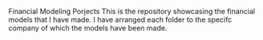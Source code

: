 Financial Modeling Porjects
This is the repository showcasing the financial models that I have made. I have arranged each folder to the specifc company of which the models have been made.
